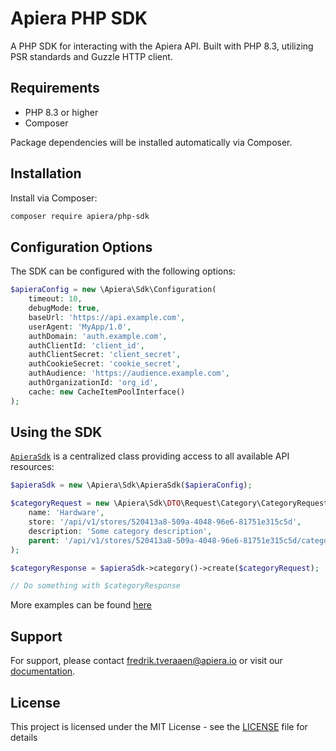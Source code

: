 # Apiera PHP SDK

A PHP SDK for interacting with the Apiera API. Built with PHP 8.3, utilizing PSR standards and Guzzle HTTP client.

## Requirements

- PHP 8.3 or higher
- Composer

Package dependencies will be installed automatically via Composer.

## Installation

Install via Composer:

```bash
composer require apiera/php-sdk
```

## Configuration Options

The SDK can be configured with the following options:

```php
$apieraConfig = new \Apiera\Sdk\Configuration(
    timeout: 10,
    debugMode: true,
    baseUrl: 'https://api.example.com',
    userAgent: 'MyApp/1.0',
    authDomain: 'auth.example.com',
    authClientId: 'client_id',
    authClientSecret: 'client_secret',
    authCookieSecret: 'cookie_secret',
    authAudience: 'https://audience.example.com',
    authOrganizationId: 'org_id',
    cache: new CacheItemPoolInterface()
);
```

## Using the SDK

[`ApieraSdk`](src/ApieraSdk.php) is a centralized class providing access to all available API resources:

```php
$apieraSdk = new \Apiera\Sdk\ApieraSdk($apieraConfig);

$categoryRequest = new \Apiera\Sdk\DTO\Request\Category\CategoryRequest(
    name: 'Hardware',
    store: '/api/v1/stores/520413a8-509a-4048-96e6-81751e315c5d',
    description: 'Some category description',
    parent: '/api/v1/stores/520413a8-509a-4048-96e6-81751e315c5d/categories/520413a8-509a-4048-96e6-81751e315c5d2'
);

$categoryResponse = $apieraSdk->category()->create($categoryRequest);

// Do something with $categoryResponse
```

More examples can be found [here](docs/examples.md)

## Support

For support, please contact fredrik.tveraaen@apiera.io or visit our [documentation](https://app.swaggerhub.com/apis/FREDRIKTVERAAEN/apiera-organization-api/1.2.0#/).

## License

This project is licensed under the MIT License - see the [LICENSE](LICENSE.md) file for details